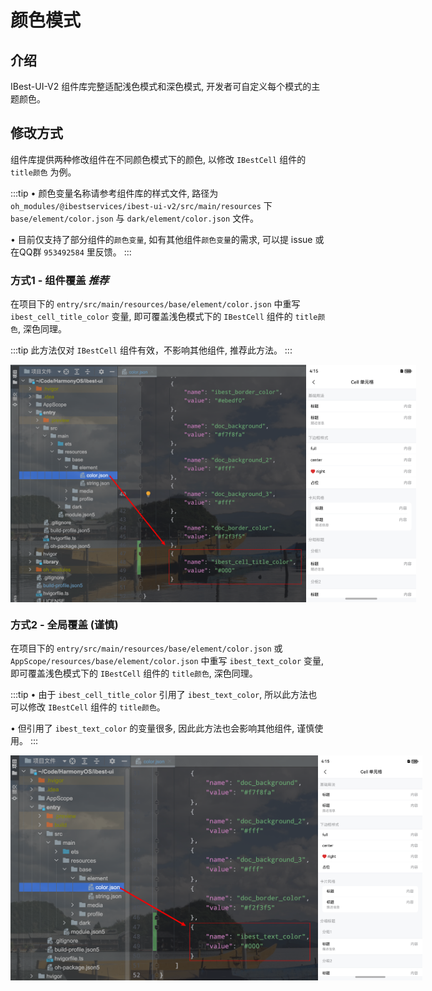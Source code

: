 # 颜色模式

## 介绍

IBest-UI-V2 组件库完整适配浅色模式和深色模式, 开发者可自定义每个模式的主题颜色。

## 修改方式

组件库提供两种修改组件在不同颜色模式下的颜色, 以修改 `IBestCell` 组件的 `title颜色` 为例。

:::tip
• 颜色变量名称请参考组件库的样式文件, 路径为 `oh_modules/@ibestservices/ibest-ui-v2/src/main/resources` 下 `base/element/color.json` 与 `dark/element/color.json` 文件。   

• 目前仅支持了部分组件的`颜色变量`, 如有其他组件`颜色变量`的需求, 可以提 issue 或 在QQ群 `953492584` 里反馈。 
:::

### 方式1 - 组件覆盖 *推荐*

在项目下的 `entry/src/main/resources/base/element/color.json` 中重写 `ibest_cell_title_color` 变量, 即可覆盖浅色模式下的 `IBestCell` 组件的 `title颜色`, 深色同理。

:::tip
此方法仅对 `IBestCell` 组件有效，不影响其他组件, 推荐此方法。
:::

<div style="width: 100%;display: flex;justify-content: space-between;">
	<img src="./images/1-path.png" style="height:380px;" />
	<img src="./images/effect.png" style="height:380px;" />
</div>

### 方式2 - 全局覆盖 (谨慎)

在项目下的 `entry/src/main/resources/base/element/color.json` 或 `AppScope/resources/base/element/color.json` 中重写 `ibest_text_color` 变量, 即可覆盖浅色模式下的 `IBestCell` 组件的 `title颜色`, 深色同理。   

:::tip
• 由于 `ibest_cell_title_color` 引用了 `ibest_text_color`, 所以此方法也可以修改 `IBestCell` 组件的 `title颜色`。   

• 但引用了 `ibest_text_color` 的变量很多, 因此此方法也会影响其他组件, 谨慎使用。
:::

<div style="width: 100%;display: flex;justify-content: space-between;">
	<img src="./images/2-path.png" style="height:360px;" />
	<img src="./images/effect.png" style="height:360px;" />
</div>